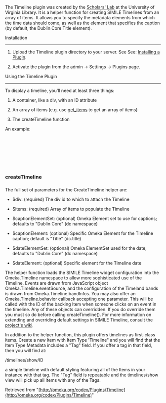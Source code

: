 

The Timeline plugin was created by the [Scholars' Lab][1] at the University of Virginia Library. It is a helper function for creating SIMILE Timelines from an array of items. It allows you to specify the metadata elements from which the time data should come, as well as the element that specifies the caption (by default, the Dublin Core Title element). 

  Installation 

----------

1.  Upload the Timeline plugin directory to your server. See See: [Installing a Plugin][2].

2.  Activate the plugin from the admin → Settings → Plugins page. 

  Using the Timeline Plugin 

----------

To display a timeline, you'll need at least three things:

1.  A container, like a div, with an ID attribute

2.  An array of items (e.g. use [get_items][3] to get an array of items)

3.  The createTimeline function

An example:

<div id="timeline" style="height:100px;"></div>
<?php
$items = get_items();
createTimeline('timeline', $items );
?>

###   createTimeline 
 ###

The full set of parameters for the CreateTimeline helper are:

*  $div: (required) The div id to which to attach the Timeline

*  $items: (required) Array of items to populate the Timeline

*  $captionElementSet: (optional) Omeka Element set to use for captions; defaults to "Dublin Core" (dc namespace)

*  $captionElement: (optional) Specific Omeka Element for the Timeline caption; default is "Title" (dc.title)

*  $dateElementSet: (optional) Omeka ElementSet used for the date; defaults to "Dublin Core" (dc namespace)

*  $dateElement: (optional) Specific element for the Timeline date

The helper function loads the SIMILE Timeline widget configuration into the Omeka.Timeline namespace to allow more sophisticated use of the Timeline. Events are drawn from JavaScript object Omeka.Timeline.eventSource, and the configuration of the Timeland bands is drawn from Omeka.Timeline.bandInfos. You may also offer an Omeka.Timeline.behavior callback accepting one parameter. This will be called with the ID of the backing Item when someone clicks on an event in the timeline. Any of these objects can overridden. If you do override them you must so do before calling createTimeline(). For more information on extending and overriding default settings in SIMILE Timeline, consult the [project's wiki][4].

In addition to the helper function, this plugin offers timelines as first-class items. Create a new Item with Item Type 'Timeline" and you will find that the Item Type Metadata includes a "Tag" field. If you offer a tag in that field, then you will find at:

/timelines/show/ID

a simple timeline with default styling featuring all of the Items in your instance with that tag. The "Tag" field is repeatable and the timelines/show view will pick up all Items with any of the Tags.

<!-- 
NewPP limit report
Preprocessor node count: 7/1000000
Post-expand include size: 0/2097152 bytes
Template argument size: 0/2097152 bytes
Expensive parser function count: 0/100
-->

Retrieved from "[http://omeka.org/codex/Plugins/Timeline](http://omeka.org/codex/Plugins/Timeline)"

[1]: http://scholarslab.org/ "http://scholarslab.org/"
[2]: http://omeka.org/codex/Installing_a_Plugin "http://omeka.org/codex/Installing_a_Plugin"
[3]: /codex/Functions/get_items "Functions/get items"
[4]: http://code.google.com/p/simile-widgets/wiki/Timeline "http://code.google.com/p/simile-widgets/wiki/Timeline"
